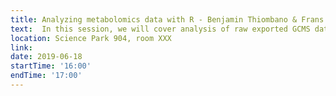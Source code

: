 ```yaml
---
title: Analyzing metabolomics data with R - Benjamin Thiombano & Frans van der Kloet 
text:  In this session, we will cover analysis of raw exported GCMS data (.mzxml) using R  
location: Science Park 904, room XXX
link: 
date: 2019-06-18
startTime: '16:00'
endTime: '17:00'
---
```

